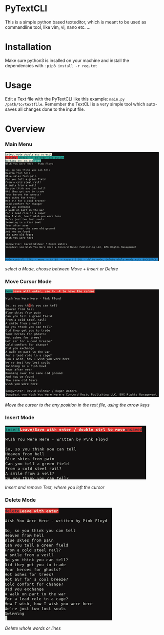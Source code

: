 # PyTextCLI

This is a simple python based texteditor, which is meant to be used as commandline tool, like vim, vi, nano etc. ...

# Installation

Make sure python3 is insalled on your machine and install the dependencies with : `pip3 install -r req.txt`

# Usage

Edit a Text file with the PyTextCLI like this example: `main.py /path/to/textfile`. Remember the TextCLI is a very simple
tool which auto-saves all changes done to the input file.

# Overview 

### Main Menu
![](screens/Selection_025.png)

*select a Mode, choose between Move + Insert or Delete*

### Move Cursor Mode
![](screens/Selection_026.png)

*Move the cursor to the any position in the text file, using the arrow keys*

### Insert Mode
![](screens/Selection_028.png)

*Insert and remove Text, where you left the cursor*

### Delete Mode
![](screens/Selection_029.png)

*Delete whole words or lines*
